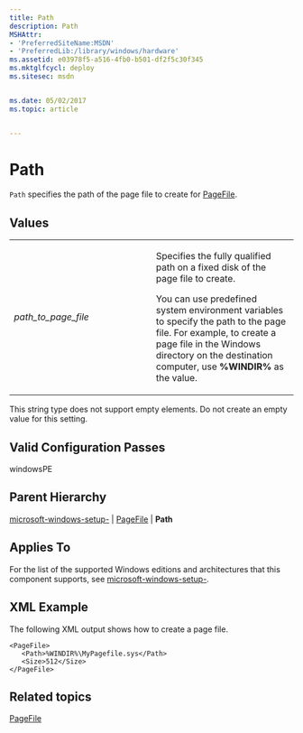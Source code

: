 ```yaml
---
title: Path
description: Path
MSHAttr:
- 'PreferredSiteName:MSDN'
- 'PreferredLib:/library/windows/hardware'
ms.assetid: e03978f5-a516-4fb0-b501-df2f5c30f345
ms.mktglfcycl: deploy
ms.sitesec: msdn


ms.date: 05/02/2017
ms.topic: article


---
```


# Path


`Path` specifies the path of the page file to create for [PageFile](microsoft-windows-setup-pagefile.md).

## Values


<table>
<colgroup>
<col width="50%" />
<col width="50%" />
</colgroup>
<tbody>
<tr class="odd">
<td><p><em>path_to_page_file</em></p></td>
<td><p>Specifies the fully qualified path on a fixed disk of the page file to create.</p>
<p>You can use predefined system environment variables to specify the path to the page file. For example, to create a page file in the Windows directory on the destination computer, use <strong>%WINDIR%</strong> as the value.</p></td>
</tr>
</tbody>
</table>

 

This string type does not support empty elements. Do not create an empty value for this setting.

## Valid Configuration Passes


windowsPE

## Parent Hierarchy


[microsoft-windows-setup-](microsoft-windows-setup.md) | [PageFile](microsoft-windows-setup-pagefile.md) | **Path**

## Applies To


For the list of the supported Windows editions and architectures that this component supports, see [microsoft-windows-setup-](microsoft-windows-setup.md).

## XML Example


The following XML output shows how to create a page file.

```
<PageFile>
   <Path>%WINDIR%\MyPagefile.sys</Path>
   <Size>512</Size>
</PageFile>
```

## Related topics


[PageFile](microsoft-windows-setup-pagefile.md)

 

 







